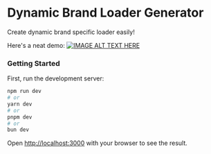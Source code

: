 # Dynamic Brand Loader Generator

Create dynamic brand specific loader easily!

Here's a neat demo: [![IMAGE ALT TEXT HERE](https://img.youtube.com/vi/Nif5xtwmpl8/0.jpg)](https://www.youtube.com/watch?v=Nif5xtwmpl8)

### Getting Started

First, run the development server:

```bash
npm run dev
# or
yarn dev
# or
pnpm dev
# or
bun dev
```

Open [http://localhost:3000](http://localhost:3000) with your browser to see the result.
